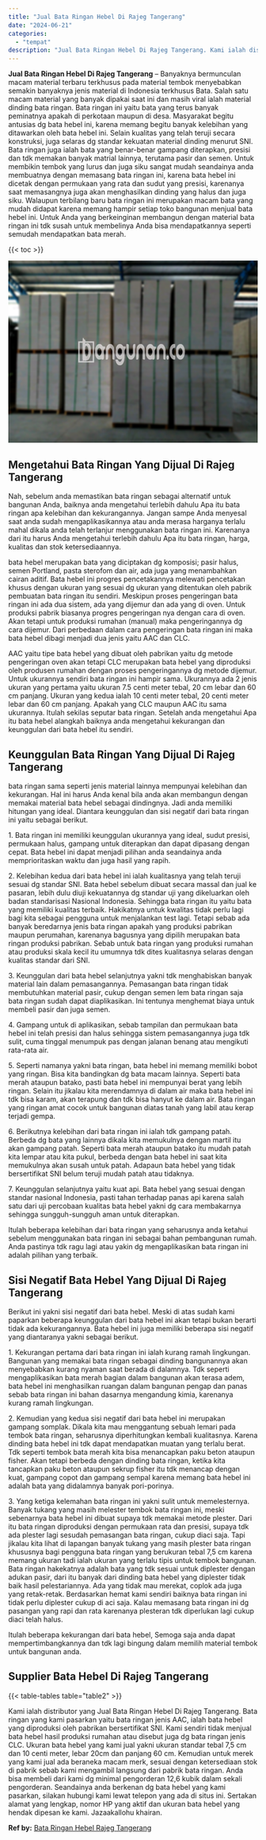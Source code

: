 ```yaml
---
title: "Jual Bata Ringan Hebel Di Rajeg Tangerang"
date: "2024-06-21"
categories: 
  - "tempat"
description: "Jual Bata Ringan Hebel Di Rajeg Tangerang. Kami ialah distributor yang Jual Bata Ringan Hebel Di Rajeg Tangerang. Bata ringan yang kami pasarkan yaitu bata r..."
---
```


**Jual Bata Ringan Hebel Di Rajeg Tangerang** – Banyaknya bermunculan macam material terbaru terkhusus pada material tembok menyebabkan semakin banyaknya jenis material di Indonesia terkhusus Bata. Salah satu macam material yang banyak dipakai saat ini dan masih viral ialah material dinding bata ringan. Bata ringan ini yaitu bata yang terus banyak peminatnya apakah di perkotaan maupun di desa. Masyarakat begitu antusias dg bata hebel ini, karena memang begitu banyak kelebihan yang ditawarkan oleh bata hebel ini. Selain kualitas yang telah teruji secara konstruksi, juga selaras dg standar kekuatan material dinding menurut SNI. Bata ringan juga ialah bata yang benar-benar gampang diterapkan, presisi dan tdk memakan banyak matrial lainnya, terutama pasir dan semen. Untuk membikin tembok yang lurus dan juga siku sangat mudah seandainya anda membuatnya dengan memasang bata ringan ini, karena bata hebel ini dicetak dengan permukaan yang rata dan sudut yang presisi, karenanya saat memasangnya juga akan menghasilkan dinding yang halus dan juga siku. Walaupun terbilang baru bata ringan ini merupakan macam bata yang mudah didapat karena memang hampir setiap toko bangunan menjual bata hebel ini. Untuk Anda yang berkeinginan membangun dengan material bata ringan ini tdk susah untuk membelinya Anda bisa mendapatkannya seperti semudah mendapatkan bata merah.

{{< toc >}}

![Jual Bata Ringan Hebel Di Rajeg Tangerang](/images/jual-hebel-murah-18.png)

## Mengetahui Bata Ringan Yang Dijual Di Rajeg Tangerang

Nah, sebelum anda memastikan bata ringan sebagai alternatif untuk bangunan Anda, baiknya anda mengetahui terlebih dahulu Apa itu bata ringan apa kelebihan dan kekurangannya. Jangan sampe Anda menyesal saat anda sudah mengaplikasikannya atau anda merasa harganya terlalu mahal dikala anda telah terlanjur menggunakan bata ringan ini. Karenanya dari itu harus Anda mengetahui terlebih dahulu Apa itu bata ringan, harga, kualitas dan stok ketersediaannya.

bata hebel merupakan bata yang diciptakan dg komposisi; pasir halus, semen Portland, pasta sterofom dan air, ada juga yang menambahkan cairan aditif. Bata hebel ini progres pencetakannya melewati pencetakan khusus dengan ukuran yang sesuai dg ukuran yang ditentukan oleh pabrik pembuatan bata ringan itu sendiri. Meskipun proses pengeringan bata ringan ini ada dua sistem, ada yang dijemur dan ada yang di oven. Untuk produksi pabrik biasanya progres pengeringan nya dengan cara di oven. Akan tetapi untuk produksi rumahan (manual) maka pengeringannya dg cara dijemur. Dari perbedaan dalam cara pengeringan bata ringan ini maka bata hebel dibagi menjadi dua jenis yaitu AAC dan CLC.

AAC yaitu tipe bata hebel yang dibuat oleh pabrikan yaitu dg metode pengeringan oven akan tetapi CLC merupakan bata hebel yang diproduksi oleh produsen rumahan dengan proses pengeringannya dg metode dijemur. Untuk ukurannya sendiri bata ringan ini hampir sama. Ukurannya ada 2 jenis ukuran yang pertama yaitu ukuran 7.5 centi meter tebal, 20 cm lebar dan 60 cm panjang. Ukuran yang kedua ialah 10 centi meter tebal, 20 centi meter lebar dan 60 cm panjang. Apakah yang CLC maupun AAC itu sama ukurannya. Itulah sekilas seputar bata ringan. Setelah anda mengetahui Apa itu bata hebel alangkah baiknya anda mengetahui kekurangan dan keunggulan dari bata hebel itu sendiri.

## Keunggulan Bata Ringan Yang Dijual Di Rajeg Tangerang

bata ringan sama seperti jenis material lainnya mempunyai kelebihan dan kekurangan. Hal ini harus Anda kenal bila anda akan membangun dengan memakai material bata hebel sebagai dindingnya. Jadi anda memiliki hitungan yang ideal. Diantara keunggulan dan sisi negatif dari bata ringan ini yaitu sebagai berikut.

1\. Bata ringan ini memiliki keunggulan ukurannya yang ideal, sudut presisi, permukaan halus, gampang untuk diterapkan dan dapat dipasang dengan cepat. Bata hebel ini dapat menjadi pilihan anda seandainya anda memprioritaskan waktu dan juga hasil yang rapih.

2\. Kelebihan kedua dari bata hebel ini ialah kualitasnya yang telah teruji sesuai dg standar SNI. Bata hebel sebelum dibuat secara massal dan jual ke pasaran, lebih dulu diuji kekuatannya dg standar uji yang dikeluarkan oleh badan standarisasi Nasional Indonesia. Sehingga bata ringan itu yaitu bata yang memiliki kualitas terbaik. Hakikatnya untuk kwalitas tidak perlu lagi bagi kita sebagai pengguna untuk menjalankan test lagi. Tetapi sebab ada banyak beredarnya jenis bata ringan apakah yang produksi pabrikan maupun perumahan, karenanya bagusnya yang dipilih merupakan bata ringan produksi pabrikan. Sebab untuk bata ringan yang produksi rumahan atau produksi skala kecil itu umumnya tdk dites kualitasnya selaras dengan kualitas standar dari SNI.

3\. Keunggulan dari bata hebel selanjutnya yakni tdk menghabiskan banyak material lain dalam pemasangannya. Pemasangan bata ringan tidak membutuhkan material pasir, cukup dengan semen lem bata ringan saja bata ringan sudah dapat diaplikasikan. Ini tentunya menghemat biaya untuk membeli pasir dan juga semen.

4\. Gampang untuk di aplikasikan, sebab tampilan dan permukaan bata hebel ini telah presisi dan halus sehingga sistem pemasangannya juga tdk sulit, cuma tinggal menumpuk pas dengan jalanan benang atau mengikuti rata-rata air.

5\. Seperti namanya yakni bata ringan, bata hebel ini memang memiliki bobot yang ringan. Bisa kita bandingkan dg bata macam lainnya. Seperti bata merah ataupun batako, pasti bata hebel ini mempunyai berat yang lebih ringan. Selain itu jikalau kita merendamnya di dalam air maka bata hebel ini tdk bisa karam, akan terapung dan tdk bisa hanyut ke dalam air. Bata ringan yang ringan amat cocok untuk bangunan diatas tanah yang labil atau kerap terjadi gempa.

6\. Berikutnya kelebihan dari bata ringan ini ialah tdk gampang patah. Berbeda dg bata yang lainnya dikala kita memukulnya dengan martil itu akan gampang patah. Seperti bata merah ataupun batako itu mudah patah kita lempar atau kita pukul, berbeda dengan bata hebel ini saat kita memukulnya akan susah untuk patah. Adapaun bata hebel yang tidak bersertifikat SNI belum teruji mudah patah atau tidaknya.

7\. Keunggulan selanjutnya yaitu kuat api. Bata hebel yang sesuai dengan standar nasional Indonesia, pasti tahan terhadap panas api karena salah satu dari uji percobaan kualitas bata hebel yakni dg cara membakarnya sehingga sungguh-sungguh aman untuk diterapkan.

Itulah beberapa kelebihan dari bata ringan yang seharusnya anda ketahui sebelum menggunakan bata ringan ini sebagai bahan pembangunan rumah. Anda pastinya tdk ragu lagi atau yakin dg mengaplikasikan bata ringan ini adalah pilihan yang terbaik.

## Sisi Negatif Bata Hebel Yang Dijual Di Rajeg Tangerang

Berikut ini yakni sisi negatif dari bata hebel. Meski di atas sudah kami paparkan beberapa keunggulan dari bata hebel ini akan tetapi bukan berarti tidak ada kekurangannya. Bata hebel ini juga memiliki beberapa sisi negatif yang diantaranya yakni sebagai berikut.

1\. Kekurangan pertama dari bata ringan ini ialah kurang ramah lingkungan. Bangunan yang memakai bata ringan sebagai dinding bangunannya akan menyebabkan kurang nyaman saat berada di dalamnya. Tdk seperti mengaplikasikan bata merah bagian dalam bangunan akan terasa adem, bata hebel ini menghasilkan ruangan dalam bangunan pengap dan panas sebab bata ringan ini bahan dasarnya mengandung kimia, karenanya kurang ramah lingkungan.

2\. Kemudian yang kedua sisi negatif dari bata hebel ini merupakan gampang somplak. Dikala kita mau menggantung sebuah lemari pada tembok bata ringan, seharusnya diperhitungkan kembali kualitasnya. Karena dinding bata hebel ini tdk dapat mendapatkan muatan yang terlalu berat. Tdk seperti tembok bata merah kita bisa menancapkan paku beton ataupun fisher. Akan tetapi berbeda dengan dinding bata ringan, ketika kita tancapkan paku beton ataupun sekrup fisher itu tdk menancap dengan kuat, gampang copot dan gampang sempal karena memang bata hebel ini adalah bata yang didalamnya banyak pori-porinya.

3\. Yang ketiga kelemahan bata ringan ini yakni sulit untuk memelesternya. Banyak tukang yang masih melester tembok bata ringan ini, meski sebenarnya bata hebel ini dibuat supaya tdk memakai metode plester. Dari itu bata ringan diproduksi dengan permukaan rata dan presisi, supaya tdk ada plester lagi sesudah pemasangan bata ringan, cukup diaci saja. Tapi jikalau kita lihat di lapangan banyak tukang yang masih plester bata ringan khususnya bagi pengguna bata ringan yang berukuran tebal 7,5 cm karena memang ukuran tadi ialah ukuran yang terlalu tipis untuk tembok bangunan. Bata ringan hakekatnya adalah bata yang tdk sesuai untuk diplester dengan adukan pasir, dari itu banyak dari dinding bata hebel yang diplester tidak baik hasil pelestariannya. Ada yang tidak mau merekat, coplok ada juga yang retak-retak. Berdasarkan hemat kami sendiri baiknya bata ringan ini tidak perlu diplester cukup di aci saja. Kalau memasang bata ringan ini dg pasangan yang rapi dan rata karenanya plesteran tdk diperlukan lagi cukup diaci telah halus.

Itulah beberapa kekurangan dari bata hebel, Semoga saja anda dapat mempertimbangkannya dan tdk lagi bingung dalam memilih material tembok untuk bangunan anda.

## Supplier Bata Hebel Di Rajeg Tangerang

{{< table-tables table="table2" >}}

Kami ialah distributor yang Jual Bata Ringan Hebel Di Rajeg Tangerang. Bata ringan yang kami pasarkan yaitu bata ringan jenis AAC, ialah bata hebel yang diproduksi oleh pabrikan bersertifikat SNI. Kami sendiri tidak menjual bata hebel hasil produksi rumahan atau disebut juga dg bata ringan jenis CLC. Ukuran bata hebel yang kami jual yakni ukuran standar tebal 7,5 cm dan 10 centi meter, lebar 20cm dan panjang 60 cm. Kemudian untuk merek yang kami jual ada beraneka macam merk, sesuai dengan ketersediaan stok di pabrik sebab kami mengambil langsung dari pabrik bata ringan. Anda bisa membeli dari kami dg minimal pengorderan 12,6 kubik dalam sekali pengorderan. Seandainya anda berkenan dg bata hebel yang kami pasarkan, silakan hubungi kami lewat telepon yang ada di situs ini. Sertakan alamat yang lengkap, nomor HP yang aktif dan ukuran bata hebel yang hendak dipesan ke kami. Jazaakallohu khairan.

**Ref by:** [Bata Ringan Hebel Rajeg Tangerang](https://id.wikipedia.org/wiki/Bata)
